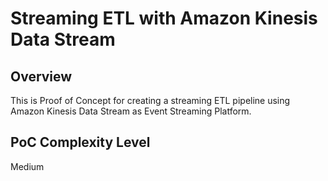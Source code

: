 # Streaming ETL with Amazon Kinesis Data Stream

## Overview

This is Proof of Concept for creating a streaming ETL pipeline using Amazon Kinesis Data Stream as Event Streaming Platform.

## PoC Complexity Level

Medium
